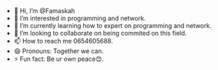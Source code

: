 - 👋 Hi, I’m @Famaskah
- 👀 I’m interested in programming and network.
- 🌱 I’m currently learning how to expert on programming and network.
- 💞️ I’m looking to collaborate on being commited on this field.
- 📫 How to reach me 0654605688.
- 😄 Pronouns: Together we can.
- ⚡ Fun fact: Be ur own peace😊.

<!---
Famaskah/Famaskah is a ✨ special ✨ repository because its `README.md` (this file) appears on your GitHub profile.
You can click the Preview link to take a look at your changes.
--->
